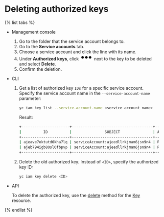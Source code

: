 # Deleting authorized keys


{% list tabs %}

- Management console

   1. Go to the folder that the service account belongs to.
   1. Go to the **Service accounts** tab.
   1. Choose a service account and click the line with its name.
   1. Under **Authorized keys**, click ![image](../../../_assets/options.svg) next to the key to be deleted and select **Delete**.
   1. Confirm the deletion.

- CLI

   1. Get a list of authorized key `IDs` for a specific service account. Specify the service account name in the `--service-account-name` parameter:

      ```bash
      yc iam key list --service-account-name <service account name>
      ```

      Result:

      ```bash
      +----------------------+-------------------------------------+-----------+---------------------+
      |          ID          |               SUBJECT               | ALGORITHM |     CREATED AT      |
      +----------------------+-------------------------------------+-----------+---------------------+
      | ajeave7oktutd6kha7lq | serviceAccount:ajeedllrkjmam6jsn9n4 | RSA_2048  | 2022-03-13 20:14:22 |
      | ajeb794igb80sl0fbpvp | serviceAccount:ajeedllrkjmam6jsn9n4 | RSA_2048  | 2022-03-13 20:06:13 |
      +----------------------+-------------------------------------+-----------+---------------------+
      ```

   1. Delete the old authorized key. Instead of `<ID>`, specify the authorized key ID:

      ```bash
      yc iam key delete <ID>
      ```

- API

   To delete the authorized key, use the [delete](../../api-ref/Key/delete.md) method for the [Key](../../api-ref/Key/index.md) resource.

{% endlist %}